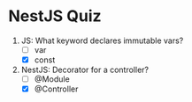 # NestJS Quiz

1. JS: What keyword declares immutable vars?
   - [ ] var
   - [x] const

2. NestJS: Decorator for a controller?
   - [ ] @Module
   - [x] @Controller
